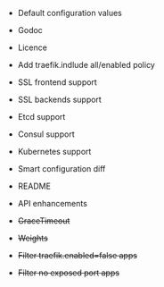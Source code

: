 * Default configuration values
* Godoc
* Licence
* Add traefik.indlude all/enabled policy
* SSL frontend support
* SSL backends support
* Etcd support
* Consul support
* Kubernetes support
* Smart configuration diff
* README
* API enhancements

* ~~GraceTimeout~~
* ~~Weights~~
* ~~Filter traefik.enabled=false apps~~
* ~~Filter no exposed port apps~~
